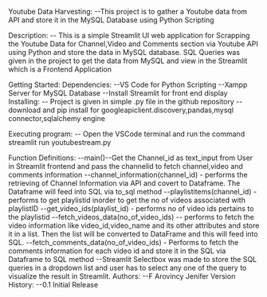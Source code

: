 Youtube Data Harvesting:
  --This project is to gather a Youtube data from API and store it in the MySQL Database using Python Scripting

Description:
  -- This is a simple Streamlit UI web application for  Scrapping the Youtube Data for Channel,Video and Comments section via Youtube API using Python and store the data in MySQL database. SQL Queries was given in the project to get the data from MySQL and view in the Streamlit which is a Frontend Application

Getting Started:
Dependencies:
 --VS Code for Python Scripting
 --Xampp Server for MySQL Database
 --Install Streamlit for front end display
Installing:
  -- Project is given in simple .py file in the github repository
  -- download and pip install for googleapiclient.discovery,pandas,mysql connector,sqlalchemy engine
  
Executing program:
 -- Open the VSCode terminal and run the command streamlit run youtubestream.py

 Function Definitions:
  --main()--Get the Channel_id as text_input from User in Streamlit frontend and pass the channelid to fetch channel,video and comments information
  --channel_information(channel_id) - performs the retrieving of Channel Information via API and covert to Dataframe. The Dataframe will feed into SQL via to_sql method
  --playlistitems(channel_id) - performs to get playlistid inorder to get the no of videos associated with playlistID
  --get_video_ids(playlist_id) - performs no of video ids pertains to the playlistid
  --fetch_videos_data(no_of_video_ids) -- performs to fetch the video information like video_id,video_name and its other attributes and store it in a list. Then the list will be             converted to DataFrame and this will feed into SQL.
  --fetch_comments_data(no_of_video_ids) - Performs to fetch the comments information for each video id and store it in the SQL via Dataframe to SQL method
  --Streamlit Selectbox was made to store the SQL queries in a dropdown list and user has to select any one of the query to visualize the result in Streamlit.
Authors:
  --F Arovincy Jenifer
Version History:
  --0.1 Initial Release
  

 

